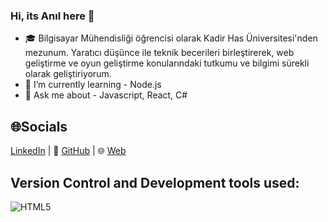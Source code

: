 ### Hi, its Anıl here 👋

- 🎓 Bilgisayar Mühendisliği öğrencisi olarak Kadir Has Üniversitesi'nden mezunum. Yaratıcı düşünce ile teknik becerileri birleştirerek, web geliştirme ve oyun geliştirme konularındaki tutkumu ve bilgimi sürekli olarak geliştiriyorum.
- 🌱 I’m currently learning - Node.js
- 💬 Ask me about - Javascript, React, C#

## 🌐Socials
[LinkedIn](https://www.linkedin.com/in/anilaltan) | 🐙 [GitHub](https://github.com/anilaltan) | 🌐 [Web](https://anilaltan.dev)

## Version Control and Development tools used:
![HTML5](https://img.shields.io/badge/html5-%23E34F26.svg?style=for-the-badge&logo=html5&logoColor=white)
<!--
**anilaltan/anilaltan** is a ✨ _special_ ✨ repository because its `README.md` (this file) appears on your GitHub profile.
👋 Merhaba! Ben Anıl Altan.



💼 Doğuş Teknoloji'de web geliştirme stajyeri olarak çalıştığım süre boyunca, C#, JavaScript, ve ASP.NET gibi teknolojileri kullanarak çeşitli web uygulamalarını geliştirdim. Takım içindeki etkileşimlerim ve önerilerimle projelerin kalitesine katkıda bulundum.



Here are some ideas to get you started:

- 🔭 I’m currently working on ...
- 🌱 I’m currently learning ...
- 👯 I’m looking to collaborate on ...
- 🤔 I’m looking for help with ...
- 💬 Ask me about ...
- 📫 How to reach me: ...
- 😄 Pronouns: ...
- ⚡ Fun fact: ...
-->
